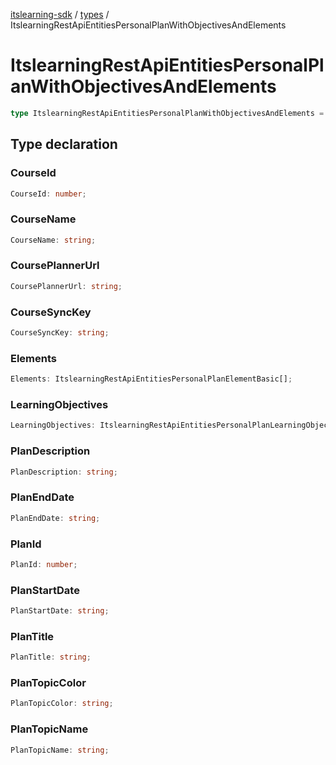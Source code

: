 [itslearning-sdk](../../modules.md) / [types](../index.md) / ItslearningRestApiEntitiesPersonalPlanWithObjectivesAndElements

# ItslearningRestApiEntitiesPersonalPlanWithObjectivesAndElements

```ts
type ItslearningRestApiEntitiesPersonalPlanWithObjectivesAndElements = object;
```

## Type declaration

### CourseId

```ts
CourseId: number;
```

### CourseName

```ts
CourseName: string;
```

### CoursePlannerUrl

```ts
CoursePlannerUrl: string;
```

### CourseSyncKey

```ts
CourseSyncKey: string;
```

### Elements

```ts
Elements: ItslearningRestApiEntitiesPersonalPlanElementBasic[];
```

### LearningObjectives

```ts
LearningObjectives: ItslearningRestApiEntitiesPersonalPlanLearningObjectiveBasic[];
```

### PlanDescription

```ts
PlanDescription: string;
```

### PlanEndDate

```ts
PlanEndDate: string;
```

### PlanId

```ts
PlanId: number;
```

### PlanStartDate

```ts
PlanStartDate: string;
```

### PlanTitle

```ts
PlanTitle: string;
```

### PlanTopicColor

```ts
PlanTopicColor: string;
```

### PlanTopicName

```ts
PlanTopicName: string;
```
